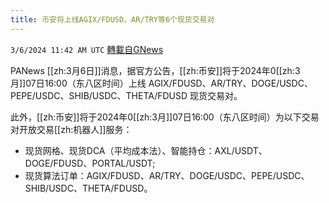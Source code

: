 ```yaml
---
title: 币安将上线AGIX/FDUSD、AR/TRY等6个现货交易对
---
```

`3/6/2024 11:42 AM UTC` [轉載自GNews](https://gnews.org/articles/2370462)

PANews [[zh:3月6日]]消息，据官方公告，[[zh:币安]]将于2024年0[[zh:3月]]07日16:00（东八区时间）上线 AGIX/FDUSD、AR/TRY、DOGE/USDC、PEPE/USDC、SHIB/USDC、THETA/FDUSD 现货交易对。

此外，[[zh:币安]]将于2024年0[[zh:3月]]07日16:00（东八区时间）为以下交易对开放交易[[zh:机器人]]服务：
* 现货网格、现货DCA（平均成本法）、智能持仓：AXL/USDT、DOGE/FDUSD、PORTAL/USDT;
* 现货算法订单：AGIX/FDUSD、AR/TRY、DOGE/USDC、PEPE/USDC、SHIB/USDC、THETA/FDUSD。

